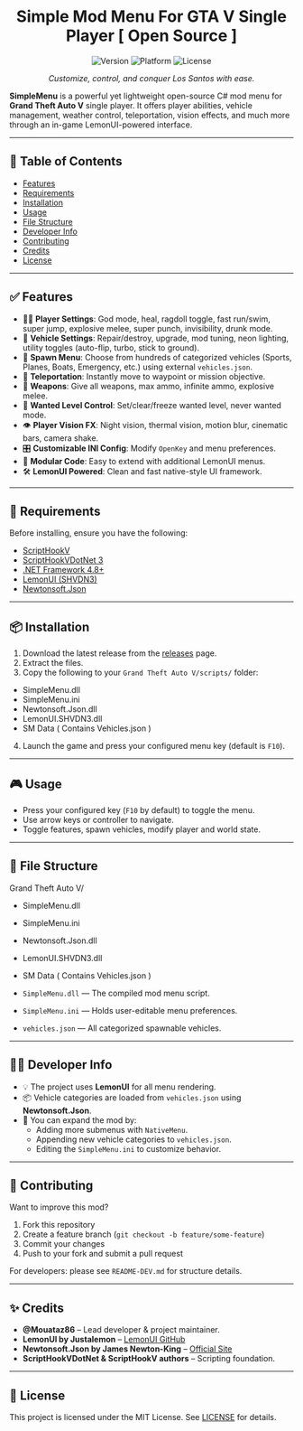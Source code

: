 <h1 align="center">Simple Mod Menu For GTA V Single Player [ Open Source ]</h1>

<p align="center">
  <img src="https://img.shields.io/badge/version-v1.0.0-blue" alt="Version">
  <img src="https://img.shields.io/badge/platform-PC-brightgreen" alt="Platform">
  <img src="https://img.shields.io/badge/license-MIT-lightgrey" alt="License">
</p>

<p align="center">
  <i>Customize, control, and conquer Los Santos with ease.</i>
</p>

**SimpleMenu** is a powerful yet lightweight open-source C# mod menu for **Grand Theft Auto V** single player. It offers player abilities, vehicle management, weather control, teleportation, vision effects, and much more through an in-game LemonUI-powered interface.

---

## 📑 Table of Contents

- [Features](#-features)
- [Requirements](#-requirements)
- [Installation](#-installation)
- [Usage](#-usage)
- [File Structure](#-file-structure)
- [Developer Info](#-developer-info)
- [Contributing](#-contributing)
- [Credits](#-credits)
- [License](#-license)

---

## ✅ Features

- 🚶‍♂️ **Player Settings**: God mode, heal, ragdoll toggle, fast run/swim, super jump, explosive melee, super punch, invisibility, drunk mode.
- 🚗 **Vehicle Settings**: Repair/destroy, upgrade, mod tuning, neon lighting, utility toggles (auto-flip, turbo, stick to ground).
- 🚙 **Spawn Menu**: Choose from hundreds of categorized vehicles (Sports, Planes, Boats, Emergency, etc.) using external `vehicles.json`.
- 🧭 **Teleportation**: Instantly move to waypoint or mission objective.
- 🔫 **Weapons**: Give all weapons, max ammo, infinite ammo, explosive melee.
- 🚓 **Wanted Level Control**: Set/clear/freeze wanted level, never wanted mode.
- 👁️ **Player Vision FX**: Night vision, thermal vision, motion blur, cinematic bars, camera shake.
- 🎛️ **Customizable INI Config**: Modify `OpenKey` and menu preferences.
- 🧩 **Modular Code**: Easy to extend with additional LemonUI menus.
- 🛠️ **LemonUI Powered**: Clean and fast native-style UI framework.

---

## 🔧 Requirements

Before installing, ensure you have the following:

- [ScriptHookV](http://www.dev-c.com/gtav/scripthookv/)
- [ScriptHookVDotNet 3](https://github.com/crosire/scripthookvdotnet)
- [.NET Framework 4.8+](https://dotnet.microsoft.com/en-us/download/dotnet-framework/net48)
- [LemonUI (SHVDN3)](https://github.com/LemonUIbyLemon/LemonUI)
- [Newtonsoft.Json](https://www.newtonsoft.com/json)

---

## 📦 Installation

1. Download the latest release from the [releases](https://github.com/Mouataz86/SimpleMenu/releases) page.
2. Extract the files.
3. Copy the following to your `Grand Theft Auto V/scripts/` folder:
- SimpleMenu.dll
- SimpleMenu.ini
- Newtonsoft.Json.dll
- LemonUI.SHVDN3.dll
- SM Data ( Contains Vehicles.json )


4. Launch the game and press your configured menu key (default is `F10`).

---

## 🎮 Usage

- Press your configured key (`F10` by default) to toggle the menu.
- Use arrow keys or controller to navigate.
- Toggle features, spawn vehicles, modify player and world state.

---

## 📁 File Structure

Grand Theft Auto V/
- SimpleMenu.dll
- SimpleMenu.ini
- Newtonsoft.Json.dll
- LemonUI.SHVDN3.dll
- SM Data ( Contains Vehicles.json )


- `SimpleMenu.dll` — The compiled mod menu script.
- `SimpleMenu.ini` — Holds user-editable menu preferences.
- `vehicles.json` — All categorized spawnable vehicles.

---

## 👨‍💻 Developer Info

- 💡 The project uses **LemonUI** for all menu rendering.
- 📦 Vehicle categories are loaded from `vehicles.json` using **Newtonsoft.Json**.
- 🎯 You can expand the mod by:
  - Adding more submenus with `NativeMenu`.
  - Appending new vehicle categories to `vehicles.json`.
  - Editing the `SimpleMenu.ini` to customize behavior.

---

## 🤝 Contributing

Want to improve this mod?

1. Fork this repository
2. Create a feature branch (`git checkout -b feature/some-feature`)
3. Commit your changes
4. Push to your fork and submit a pull request

For developers: please see `README-DEV.md` for structure details.

---

## ✨ Credits

- **@Mouataz86** – Lead developer & project maintainer.
- **LemonUI by Justalemon** – [LemonUI GitHub](https://github.com/LemonUIbyLemon/LemonUI)
- **Newtonsoft.Json by James Newton-King** – [Official Site](https://www.newtonsoft.com/json)
- **ScriptHookVDotNet & ScriptHookV authors** – Scripting foundation.

---

## 📜 License

This project is licensed under the MIT License. See [LICENSE](LICENSE) for details.

